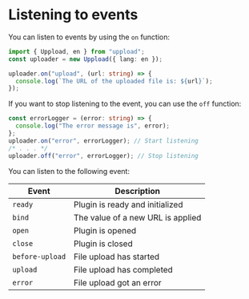 # Listening to events

You can listen to events by using the `on` function:

```ts
import { Uppload, en } from "uppload";
const uploader = new Uppload({ lang: en });

uploader.on("upload", (url: string) => {
  console.log(`The URL of the uploaded file is: ${url}`);
});
```

If you want to stop listening to the event, you can use the `off` function:

```ts
const errorLogger = (error: string) => {
  console.log("The error message is", error);
};
uploader.on("error", errorLogger); // Start listening
/* . . . */
uploader.off("error", errorLogger); // Stop listening
```

You can listen to the following event:

| Event | Description |
| ----- | ----------- |
| `ready` | Plugin is ready and initialized |
| `bind` | The value of a new URL is applied |
| `open` | Plugin is opened |
| `close` | Plugin is closed |
| `before-upload` | File upload has started |
| `upload` | File upload has completed |
| `error` | File upload got an error |
